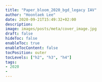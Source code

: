 ```yaml
---
title: "Paper_bloom_2020_bgd_legacy IAV"
author: "Hoontaek Lee"
date: 2020-09-21T15:49:32+02:00
description:
image: images/posts/meta/cover_image.jpg
draft: false
hideToc: false
enableToc: true
enableTocContent: false
tocPosition: outer
tocLevels: ["h2", "h3", "h4"]
tags:
- 2020
- 
---
```

